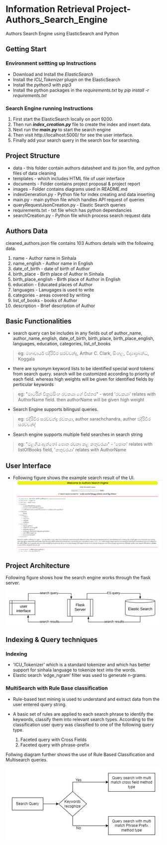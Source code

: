 # Information Retrieval Project- Authors_Search_Engine
Authors Search Engine using ElasticSearch and Python

## Getting Start
### Environment settting up Instructions
* Download and Install the _ElasticSearch_
* Install the _ICU_Tokenizer_ plugin on the ElasticSearch
* Install the _python3_ with _pip3_
* Install the python packages in the _requirements.txt_ by _pip install -r requirements.txt_

### Search Engine running Instructions
1. First start the ElasticSearch locally on port 9200.
2. Then run **_index_creation.py_** file to create the index and insert data.
3. Next run the **_main.py_** to start the search engine
4. Then visit http://localhost:5000/ for see the user interface.
5. Finally add your search query in the search box for searching.

## Project Structure
* data - this folder contain authors datasheet and its json file, and python files of data cleaning
* templates - which includes HTML file of user interface
* documents - Folder contains project proposal & project report
* images - Folder contains diagrams used in README.md
* indexGeneration.py - Python file for index creating and data inserting
* main.py - main python file which handles API request of queries
* queryRequestJsonCreation.py - Elastic Search queries
* requirements.txt - txt file which has python dependancies 
* searchCreation.py - Python file which process search request data

## Authors Data
cleaned_authors.json file contains 103 Authors details with the following data.
1. name - Author name in Sinhala
2. name_english -  Author name in English
3. date_of_birth - date of birth of Author
4. birth_place - Birth place of Author in Sinhala
5. birth_place_english - Birth place of Author in English
6. education - Educated places of Author
7. languages - Lanugages is used to write 
8. categories - areas covered by writing
9. list_of_books - books of Author
10. description - Brief description of Author

## Basic Functionalities
* search query can be includes in any fields out of author_name, author_name_english, date_of_birth, birth_place, birth_place_english, languages, education, categories, list_of_books
> eg: මහාචාර්ය එදිරිවීර සරච්චන්ද්‍ර, Arthur C. Clark, සිංහල, විද්‍යාප්‍රබන්ධ, Koggala

* there are synonym keyword lists to be identified special word tokens from search query. search will be customized according to priority of each field. whereas high weights will be given for identified fields by perticular keywords
> eg: "මාර්ටින් වික්‍රමසිංහ රචකයා ගේ විස්තර" - word 'රචකයා' relates with AuthorName field. then authorName will be given high weight

* Search Engine supports bilingusl queries.
> eg: එදිරිවීර සරච්චන්ද්‍ර රචකයා, author sarachchandra, author එදිරිවීර සරච්චන්ද්‍

* Search engine supports multiple field searches in search string
> eg: "මළගිය ඇත්තෝ පොත රචනා කළ කතුවරයා" - 'පොත' relates with listOfBooks field, 'කතුවරයා' relates with AuthorName

## User Interface
* Following figure shows the example search result of the UI.
![Search Example of UI](./images/interface.PNG)

## Project Architecture
Following figure shows how the search engine works through the flask server.

![Search Engine Architecture](./images/architecture.png)

## Indexing & Query techniques

### Indexing
* 'ICU_Tokenizer’ which is a standard tokenizer and which has better support for sinhala language to tokenize text into the words. 
* Elastic search ‘edge_ngram’ filter was used to generate n-grams. 

### MultiSearch with Rule Base classification
* Rule-based text mining is used to understand and extract data from the user entered query string. 

* A basic set of rules are applied to each search phrase to identify the keywords, classify them into relevant search types. According to the classification user query was classified to one of the following query type.

    1. Faceted query with Cross Fields
    2. Faceted query with phrase-prefix
    
Follwing diagram further shows the use of Rule Based Classification and Multisearch queries.

![MultiSearch with Rule Base classification](./images/classification.png)
